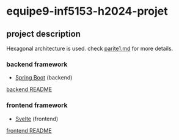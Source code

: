 # equipe9-inf5153-h2024-projet

## project description

Hexagonal architecture is used. check [parite1.md](partie1.md) for more details.

### backend framework

- [Spring Boot](https://spring.io/projects/spring-boot) (backend)

[backend README](backend/README.md)

### frontend framework

- [Svelte](https://learn.svelte.dev/tutorial/welcome-to-svelte) (frontend)

[frontend README](frontend/README.md)